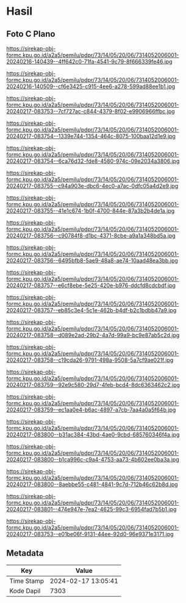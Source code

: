 # Hasil

## Foto C Plano

https://sirekap-obj-formc.kpu.go.id/a2a5/pemilu/pdpr/73/14/05/20/06/7314052006001-20240216-140439--4ff642c0-71fa-4541-9c79-8f666339fe46.jpg

https://sirekap-obj-formc.kpu.go.id/a2a5/pemilu/pdpr/73/14/05/20/06/7314052006001-20240216-140509--cf6e3425-c915-4ee6-a278-599ad88ee1b1.jpg

https://sirekap-obj-formc.kpu.go.id/a2a5/pemilu/pdpr/73/14/05/20/06/7314052006001-20240217-083753--7cf727ac-c844-4379-8f02-e9906966ffbc.jpg

https://sirekap-obj-formc.kpu.go.id/a2a5/pemilu/pdpr/73/14/05/20/06/7314052006001-20240217-083754--1339e744-1354-464c-8075-100baa12d1e9.jpg

https://sirekap-obj-formc.kpu.go.id/a2a5/pemilu/pdpr/73/14/05/20/06/7314052006001-20240217-083754--6ca76d32-fde8-4580-974c-09e2034a3806.jpg

https://sirekap-obj-formc.kpu.go.id/a2a5/pemilu/pdpr/73/14/05/20/06/7314052006001-20240217-083755--c94a903e-dbc6-4ec0-a7ac-0dfc05a4d2e9.jpg

https://sirekap-obj-formc.kpu.go.id/a2a5/pemilu/pdpr/73/14/05/20/06/7314052006001-20240217-083755--41e1c674-1b0f-4700-844e-87a3b2b4de1a.jpg

https://sirekap-obj-formc.kpu.go.id/a2a5/pemilu/pdpr/73/14/05/20/06/7314052006001-20240217-083756--c90784f8-d1bc-4371-8cbe-a9a1a348bd5a.jpg

https://sirekap-obj-formc.kpu.go.id/a2a5/pemilu/pdpr/73/14/05/20/06/7314052006001-20240217-083756--6495bfb8-5ae9-48a8-ae74-10aad48ea3bb.jpg

https://sirekap-obj-formc.kpu.go.id/a2a5/pemilu/pdpr/73/14/05/20/06/7314052006001-20240217-083757--e6cf8ebe-5e25-420e-b976-ddcfd8cdcbdf.jpg

https://sirekap-obj-formc.kpu.go.id/a2a5/pemilu/pdpr/73/14/05/20/06/7314052006001-20240217-083757--eb85c3e4-5c1e-462b-b4df-b2c1bdbb47a9.jpg

https://sirekap-obj-formc.kpu.go.id/a2a5/pemilu/pdpr/73/14/05/20/06/7314052006001-20240217-083758--d089e2ad-29b2-4a7d-99a9-bc9e87ab5c2d.jpg

https://sirekap-obj-formc.kpu.go.id/a2a5/pemilu/pdpr/73/14/05/20/06/7314052006001-20240217-083758--c19cda26-9791-498a-9508-5a7cf9ae021f.jpg

https://sirekap-obj-formc.kpu.go.id/a2a5/pemilu/pdpr/73/14/05/20/06/7314052006001-20240217-083759--92e9c580-29d7-4feb-bcd4-8dc6363462c2.jpg

https://sirekap-obj-formc.kpu.go.id/a2a5/pemilu/pdpr/73/14/05/20/06/7314052006001-20240217-083759--ec1aa0e4-b6ac-4897-a7cb-7aa4a0a5f64b.jpg

https://sirekap-obj-formc.kpu.go.id/a2a5/pemilu/pdpr/73/14/05/20/06/7314052006001-20240217-083800--b31ac384-43bd-4ae0-9cbd-685760346f4a.jpg

https://sirekap-obj-formc.kpu.go.id/a2a5/pemilu/pdpr/73/14/05/20/06/7314052006001-20240217-083800--b1ca996c-c9a4-4753-aa73-4b602ee0ba3a.jpg

https://sirekap-obj-formc.kpu.go.id/a2a5/pemilu/pdpr/73/14/05/20/06/7314052006001-20240217-083800--8aebbe55-c481-4841-9c7d-712b46c62b8d.jpg

https://sirekap-obj-formc.kpu.go.id/a2a5/pemilu/pdpr/73/14/05/20/06/7314052006001-20240217-083801--474e947e-7ea2-4625-99c3-6954fad7b5b1.jpg

https://sirekap-obj-formc.kpu.go.id/a2a5/pemilu/pdpr/73/14/05/20/06/7314052006001-20240217-083753--e01be06f-9131-44ee-92d0-96e9371e3171.jpg


## Metadata

| Key        | Value               |
| ---------- | ------------------- |
| Time Stamp | 2024-02-17 13:05:41 |
| Kode Dapil | 7303                |



